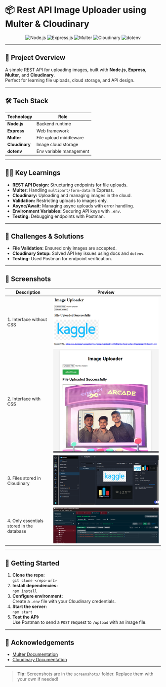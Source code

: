 # 📦 Rest API Image Uploader using Multer & Cloudinary

<p align="center">
    <img src="https://img.shields.io/badge/Node.js-339933?logo=node.js&logoColor=white&style=for-the-badge" alt="Node.js"/>
    <img src="https://img.shields.io/badge/Express.js-000000?logo=express&logoColor=white&style=for-the-badge" alt="Express.js"/>
    <img src="https://img.shields.io/badge/Multer-FFCA28?logo=data:image/svg+xml;base64,PHN2ZyBmaWxsPSIjMDAwMDAwIiBoZWlnaHQ9IjI0IiB2aWV3Qm94PSIwIDAgMjQgMjQiIHdpZHRoPSIyNCIgeG1sbnM9Imh0dHA6Ly93d3cudzMub3JnLzIwMDAvc3ZnIj48cGF0aCBkPSJNMTIgM2MtNS4yMyAwLTkgNC4yNy05IDkgMCA1LjIzIDQuMjcgOSA5IDkgNS4yMyAwIDktNC4yNyA5LTkgMC01LjIzLTQuMjctOS05LTl6bTAgMTRjLTMuMzEgMC02LTMuMDktNi02czIuNjktNiA2LTYgNiAzLjA5IDYgNi0yLjY5IDYtNiA2eiIvPjwvc3ZnPg==&logoColor=black&style=for-the-badge" alt="Multer"/>
    <img src="https://img.shields.io/badge/Cloudinary-3448C5?logo=cloudinary&logoColor=white&style=for-the-badge" alt="Cloudinary"/>
    <img src="https://img.shields.io/badge/dotenv-8DD6F9?logo=dotenv&logoColor=black&style=for-the-badge" alt="dotenv"/>
</p>

---

## 🚀 Project Overview

A simple REST API for uploading images, built with **Node.js**, **Express**, **Multer**, and **Cloudinary**.  
Perfect for learning file uploads, cloud storage, and API design.

---

## 🛠️ Tech Stack

| Technology   | Role                      |
|--------------|---------------------------|
| **Node.js**  | Backend runtime           |
| **Express**  | Web framework             |
| **Multer**   | File upload middleware    |
| **Cloudinary** | Image cloud storage     |
| **dotenv**   | Env variable management   |

---

## 🧑‍💻 Key Learnings

- **REST API Design:** Structuring endpoints for file uploads.
- **Multer:** Handling `multipart/form-data` in Express.
- **Cloudinary:** Uploading and managing images in the cloud.
- **Validation:** Restricting uploads to images only.
- **Async/Await:** Managing async uploads with error handling.
- **Environment Variables:** Securing API keys with `.env`.
- **Testing:** Debugging endpoints with Postman.

---

## 🌟 Challenges & Solutions

- **File Validation:** Ensured only images are accepted.
- **Cloudinary Setup:** Solved API key issues using docs and `dotenv`.
- **Testing:** Used Postman for endpoint verification.

---

## 📸 Screenshots

| Description                                   | Preview                                 |
|-----------------------------------------------|-----------------------------------------|
| 1. Interface without CSS                      | ![No CSS](./screenshots/1.png)          |
| 2. Interface with CSS                         | ![With CSS](./screenshots/2.png)        |
| 3. Files stored in Cloudinary                 | ![Cloudinary](./screenshots/3.png)      |
| 4. Only essentials stored in the database     | ![Database](./screenshots/4.png)        |

---

## 📂 Getting Started

1. **Clone the repo:**  
     `git clone <repo-url>`
2. **Install dependencies:**  
     `npm install`
3. **Configure environment:**  
     Create a `.env` file with your Cloudinary credentials.
4. **Start the server:**  
     `npm start`
5. **Test the API:**  
     Use Postman to send a `POST` request to `/upload` with an image file.

---

## 🙏 Acknowledgements

- [Multer Documentation](https://github.com/expressjs/multer)
- [Cloudinary Documentation](https://cloudinary.com/documentation)

---

> **Tip:** Screenshots are in the `screenshots/` folder. Replace them with your own if needed!
